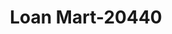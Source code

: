---
f_zip-code: 85303
f_state-code: AZ
title: Loan Mart-20440
f_phone: 623-849-0665
f_city-only: Glendale
f_address: 6702 W Camelback Rd Ste 102 Glendale
f_location-unique-id: '20440'
slug: loan-mart-20440
updated-on: '2024-05-30T13:46:58.046Z'
created-on: '2024-05-30T13:36:59.803Z'
published-on: '2024-05-30T13:54:32.469Z'
f_city-state: cms/city/glendale-az.md
f_company: cms/company/loan-mart.md
f_state: cms/state/arizona.md
layout: '[payday-loan].html'
tags: payday-loan
---